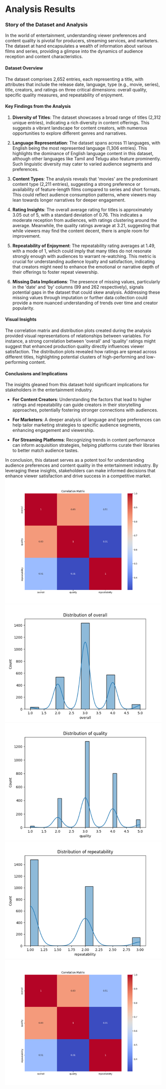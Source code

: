 # Analysis Results

### Story of the Dataset and Analysis

In the world of entertainment, understanding viewer preferences and content quality is pivotal for producers, streaming services, and marketers. The dataset at hand encapsulates a wealth of information about various films and series, providing a glimpse into the dynamics of audience reception and content characteristics.

#### Dataset Overview

The dataset comprises 2,652 entries, each representing a title, with attributes that include the release date, language, type (e.g., movie, series), title, creators, and ratings on three critical dimensions: overall quality, specific quality measures, and repeatability of enjoyment. 

#### Key Findings from the Analysis

1. **Diversity of Titles**: The dataset showcases a broad range of titles (2,312 unique entries), indicating a rich diversity in content offerings. This suggests a vibrant landscape for content creators, with numerous opportunities to explore different genres and narratives.

2. **Language Representation**: The dataset spans across 11 languages, with English being the most represented language (1,306 entries). This highlights the dominance of English language content in this dataset, although other languages like Tamil and Telugu also feature prominently. Such linguistic diversity may cater to varied audience segments and preferences.

3. **Content Types**: The analysis reveals that 'movies' are the predominant content type (2,211 entries), suggesting a strong preference or availability of feature-length films compared to series and short formats. This could reflect audience consumption patterns, where viewers may lean towards longer narratives for deeper engagement.

4. **Rating Insights**: The overall average rating for titles is approximately 3.05 out of 5, with a standard deviation of 0.76. This indicates a moderate reception from audiences, with ratings clustering around the average. Meanwhile, the quality ratings average at 3.21, suggesting that while viewers may find the content decent, there is ample room for improvement.

5. **Repeatability of Enjoyment**: The repeatability rating averages at 1.49, with a mode of 1, which could imply that many titles do not resonate strongly enough with audiences to warrant re-watching. This metric is crucial for understanding audience loyalty and satisfaction, indicating that creators might need to enhance the emotional or narrative depth of their offerings to foster repeat viewership.

6. **Missing Data Implications**: The presence of missing values, particularly in the 'date' and 'by' columns (99 and 262 respectively), signals potential gaps in the dataset that could skew analysis. Addressing these missing values through imputation or further data collection could provide a more nuanced understanding of trends over time and creator popularity.

#### Visual Insights

The correlation matrix and distribution plots created during the analysis provided visual representations of relationships between variables. For instance, a strong correlation between 'overall' and 'quality' ratings might suggest that enhanced production quality directly influences viewer satisfaction. The distribution plots revealed how ratings are spread across different titles, highlighting potential clusters of high-performing and low-performing content.

#### Conclusions and Implications

The insights gleaned from this dataset hold significant implications for stakeholders in the entertainment industry. 

- **For Content Creators**: Understanding the factors that lead to higher ratings and repeatability can guide creators in their storytelling approaches, potentially fostering stronger connections with audiences.

- **For Marketers**: A deeper analysis of language and type preferences can help tailor marketing strategies to specific audience segments, enhancing engagement and viewership.

- **For Streaming Platforms**: Recognizing trends in content performance can inform acquisition strategies, helping platforms curate their libraries to better match audience tastes.

In conclusion, this dataset serves as a potent tool for understanding audience preferences and content quality in the entertainment industry. By leveraging these insights, stakeholders can make informed decisions that enhance viewer satisfaction and drive success in a competitive market.![heatmap](media_correlation.png)
![dist_plots](media_overall_distribution.png)
![dist_plots](media_quality_distribution.png)
![dist_plots](media_repeatability_distribution.png)
![dist_plots](media_correlation.png)
